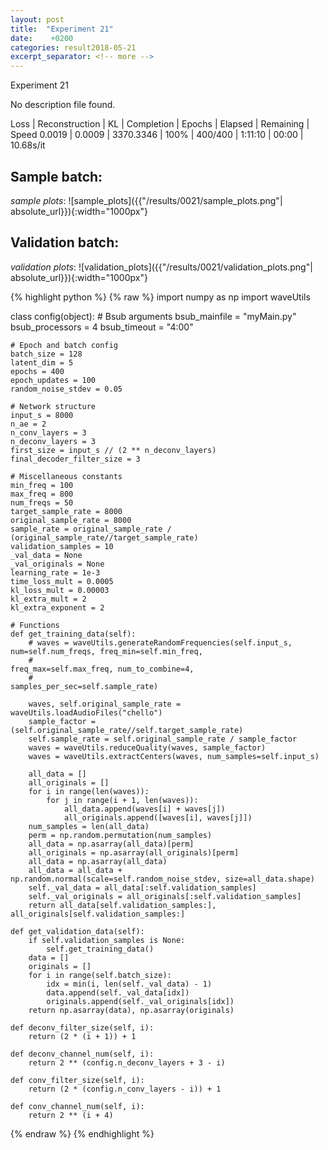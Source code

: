 ```yaml
---
layout: post
title:  "Experiment 21"
date:    +0200
categories: result2018-05-21
excerpt_separator: <!-- more -->
---
```

<!-- more -->

Experiment 21

No description file found.

Loss | Reconstruction | KL | Completion | Epochs | Elapsed | Remaining | Speed
0.0019 | 0.0009 | 3370.3346 | 100% | 400/400 | 1:11:10 | 00:00 | 10.68s/it

## **Sample batch**:
_sample plots_:
![sample_plots]({{"/results/0021/sample_plots.png"| absolute_url}}){:width="1000px"}


## **Validation batch**:
_validation plots_:
![validation_plots]({{"/results/0021/validation_plots.png"| absolute_url}}){:width="1000px"}



{% highlight python %}
{% raw %}
import numpy as np
import waveUtils


class config(object):
	# Bsub arguments
	bsub_mainfile = "myMain.py"
	bsub_processors = 4
	bsub_timeout = "4:00"

	# Epoch and batch config
	batch_size = 128
	latent_dim = 5
	epochs = 400
	epoch_updates = 100
	random_noise_stdev = 0.05

	# Network structure
	input_s = 8000
	n_ae = 2
	n_conv_layers = 3
	n_deconv_layers = 3
	first_size = input_s // (2 ** n_deconv_layers)
	final_decoder_filter_size = 3

	# Miscellaneous constants
	min_freq = 100
	max_freq = 800
	num_freqs = 50
	target_sample_rate = 8000
	original_sample_rate = 8000
	sample_rate = original_sample_rate / (original_sample_rate//target_sample_rate)
	validation_samples = 10
	_val_data = None
	_val_originals = None
	learning_rate = 1e-3
	time_loss_mult = 0.0005
	kl_loss_mult = 0.00003
	kl_extra_mult = 2
	kl_extra_exponent = 2

	# Functions
	def get_training_data(self):
		# waves = waveUtils.generateRandomFrequencies(self.input_s, num=self.num_freqs, freq_min=self.min_freq,
		#                                            freq_max=self.max_freq, num_to_combine=4,
		#                                            samples_per_sec=self.sample_rate)

		waves, self.original_sample_rate = waveUtils.loadAudioFiles("chello")
		sample_factor = (self.original_sample_rate//self.target_sample_rate)
		self.sample_rate = self.original_sample_rate / sample_factor
		waves = waveUtils.reduceQuality(waves, sample_factor)
		waves = waveUtils.extractCenters(waves, num_samples=self.input_s)

		all_data = []
		all_originals = []
		for i in range(len(waves)):
			for j in range(i + 1, len(waves)):
				all_data.append(waves[i] + waves[j])
				all_originals.append([waves[i], waves[j]])
		num_samples = len(all_data)
		perm = np.random.permutation(num_samples)
		all_data = np.asarray(all_data)[perm]
		all_originals = np.asarray(all_originals)[perm]
		all_data = np.asarray(all_data)
		all_data = all_data + np.random.normal(scale=self.random_noise_stdev, size=all_data.shape)
		self._val_data = all_data[:self.validation_samples]
		self._val_originals = all_originals[:self.validation_samples]
		return all_data[self.validation_samples:], all_originals[self.validation_samples:]

	def get_validation_data(self):
		if self.validation_samples is None:
			self.get_training_data()
		data = []
		originals = []
		for i in range(self.batch_size):
			idx = min(i, len(self._val_data) - 1)
			data.append(self._val_data[idx])
			originals.append(self._val_originals[idx])
		return np.asarray(data), np.asarray(originals)

	def deconv_filter_size(self, i):
		return (2 * (i + 1)) + 1

	def deconv_channel_num(self, i):
		return 2 ** (config.n_deconv_layers + 3 - i)

	def conv_filter_size(self, i):
		return (2 * (config.n_conv_layers - i)) + 1

	def conv_channel_num(self, i):
		return 2 ** (i + 4)

{% endraw %}
{% endhighlight %}
